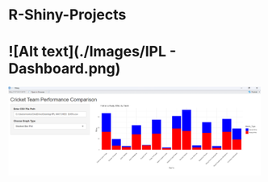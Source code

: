 # R-Shiny-Projects

# ![Alt text](./Images/IPL - Dashboard.png)
<img src="./Images/IPL - Dashboard.png" alt="Example Image" width="500">
